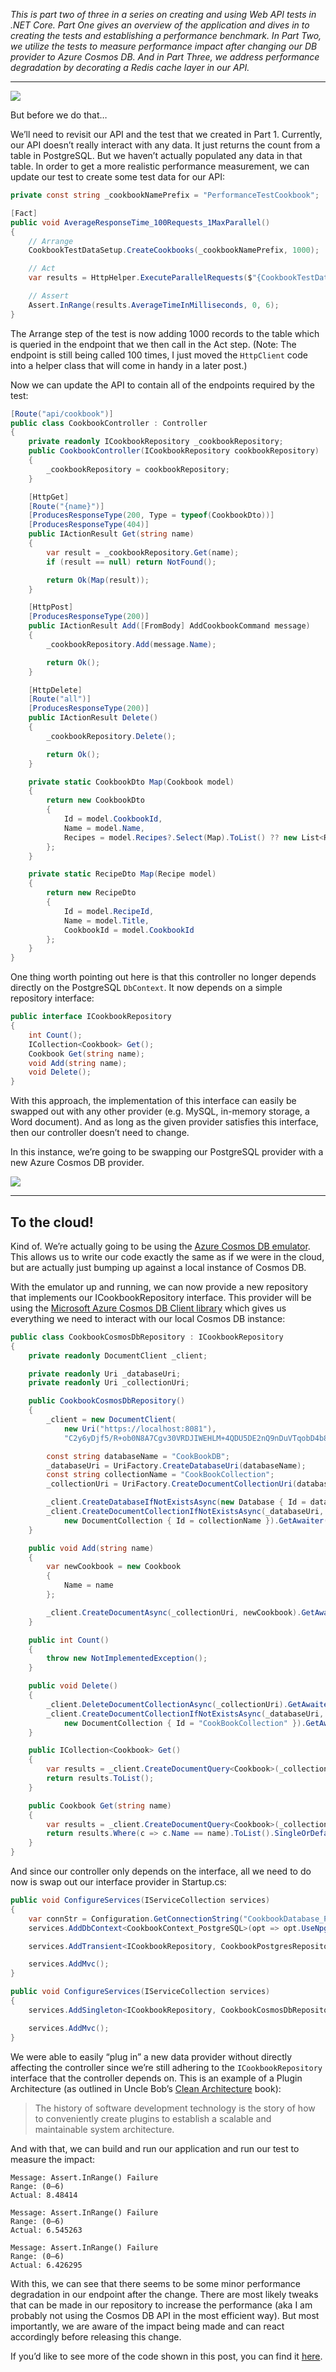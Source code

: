 *This is part two of three in a series on creating and using Web API tests in .NET Core. Part One gives an overview of the application and dives in to creating the tests and establishing a performance benchmark. In Part Two, we utilize the tests to measure performance impact after changing our DB provider to Azure Cosmos DB. And in Part Three, we address performance degradation by decorating a Redis cache layer in our API.*

---

![](https://cdn-images-1.medium.com/max/2160/1*0pcQu4kfwJJUDNQP1eVwIQ.jpeg)

But before we do that…

We’ll need to revisit our API and the test that we created in Part 1. Currently, our API doesn’t really interact with any data. It just returns the count from a table in PostgreSQL. But we haven’t actually populated any data in that table. In order to get a more realistic performance measurement, we can update our test to create some test data for our API:

```csharp
private const string _cookbookNamePrefix = "PerformanceTestCookbook";

[Fact]
public void AverageResponseTime_100Requests_1MaxParallel()
{
    // Arrange
    CookbookTestDataSetup.CreateCookbooks(_cookbookNamePrefix, 1000);

    // Act
    var results = HttpHelper.ExecuteParallelRequests($"{CookbookTestDataSetup.CookbookApiUrl}/{_cookbookNamePrefix}_1", 100, 1);

    // Assert
    Assert.InRange(results.AverageTimeInMilliseconds, 0, 6);
}
```

The Arrange step of the test is now adding 1000 records to the table which is queried in the endpoint that we then call in the Act step. (Note: The endpoint is still being called 100 times, I just moved the `HttpClient` code into a helper class that will come in handy in a later post.)

Now we can update the API to contain all of the endpoints required by the test:

```csharp
[Route("api/cookbook")]
public class CookbookController : Controller
{
    private readonly ICookbookRepository _cookbookRepository;
    public CookbookController(ICookbookRepository cookbookRepository)
    {
        _cookbookRepository = cookbookRepository;
    }

    [HttpGet]
    [Route("{name}")]
    [ProducesResponseType(200, Type = typeof(CookbookDto))]
    [ProducesResponseType(404)]
    public IActionResult Get(string name)
    {
        var result = _cookbookRepository.Get(name);
        if (result == null) return NotFound();

        return Ok(Map(result));
    }

    [HttpPost]
    [ProducesResponseType(200)]
    public IActionResult Add([FromBody] AddCookbookCommand message)
    {
        _cookbookRepository.Add(message.Name);

        return Ok();
    }

    [HttpDelete]
    [Route("all")]
    [ProducesResponseType(200)]
    public IActionResult Delete()
    {
        _cookbookRepository.Delete();

        return Ok();
    }

    private static CookbookDto Map(Cookbook model)
    {
        return new CookbookDto
        {
            Id = model.CookbookId,
            Name = model.Name,
            Recipes = model.Recipes?.Select(Map).ToList() ?? new List<RecipeDto>()
        };
    }

    private static RecipeDto Map(Recipe model)
    {
        return new RecipeDto
        {
            Id = model.RecipeId,
            Name = model.Title,
            CookbookId = model.CookbookId
        };
    }
}
```

One thing worth pointing out here is that this controller no longer depends directly on the PostgreSQL `DbContext`. It now depends on a simple repository interface:

```csharp
public interface ICookbookRepository
{
    int Count();
    ICollection<Cookbook> Get();
    Cookbook Get(string name);
    void Add(string name);
    void Delete();
}
```

With this approach, the implementation of this interface can easily be swapped out with any other provider (e.g. MySQL, in-memory storage, a Word document). And as long as the given provider satisfies this interface, then our controller doesn’t need to change.

In this instance, we’re going to be swapping our PostgreSQL provider with a new Azure Cosmos DB provider.

![](https://cdn-images-1.medium.com/max/9792/1*-W4_ED_6hxva6-cJSpMkXw.jpeg)

---

## To the cloud!

Kind of. We’re actually going to be using the [Azure Cosmos DB emulator](https://docs.microsoft.com/en-us/azure/cosmos-db/local-emulator#installation). This allows us to write our code exactly the same as if we were in the cloud, but are actually just bumping up against a local instance of Cosmos DB.

With the emulator up and running, we can now provide a new repository that implements our ICookbookRepository interface. This provider will be using the [Microsoft Azure Cosmos DB Client library](https://www.nuget.org/packages/Microsoft.Azure.DocumentDB/) which gives us everything we need to interact with our local Cosmos DB instance:

```csharp
public class CookbookCosmosDbRepository : ICookbookRepository
{
    private readonly DocumentClient _client;

    private readonly Uri _databaseUri;
    private readonly Uri _collectionUri;

    public CookbookCosmosDbRepository()
    {
        _client = new DocumentClient(
            new Uri("https://localhost:8081"), 
            "C2y6yDjf5/R+ob0N8A7Cgv30VRDJIWEHLM+4QDU5DE2nQ9nDuVTqobD4b8mGGyPMbIZnqyMsEcaGQy67XIw/Jw==");

        const string databaseName = "CookBookDB";
        _databaseUri = UriFactory.CreateDatabaseUri(databaseName);
        const string collectionName = "CookBookCollection";
        _collectionUri = UriFactory.CreateDocumentCollectionUri(databaseName, collectionName);

        _client.CreateDatabaseIfNotExistsAsync(new Database { Id = databaseName }).GetAwaiter().GetResult();
        _client.CreateDocumentCollectionIfNotExistsAsync(_databaseUri, 
            new DocumentCollection { Id = collectionName }).GetAwaiter().GetResult();
    }

    public void Add(string name)
    {
        var newCookbook = new Cookbook
        {
            Name = name
        };

        _client.CreateDocumentAsync(_collectionUri, newCookbook).GetAwaiter().GetResult();
    }

    public int Count()
    {
        throw new NotImplementedException();
    }

    public void Delete()
    {
        _client.DeleteDocumentCollectionAsync(_collectionUri).GetAwaiter().GetResult();
        _client.CreateDocumentCollectionIfNotExistsAsync(_databaseUri,
            new DocumentCollection { Id = "CookBookCollection" }).GetAwaiter().GetResult();
    }

    public ICollection<Cookbook> Get()
    {
        var results = _client.CreateDocumentQuery<Cookbook>(_collectionUri);
        return results.ToList();
    }

    public Cookbook Get(string name)
    {
        var results = _client.CreateDocumentQuery<Cookbook>(_collectionUri);
        return results.Where(c => c.Name == name).ToList().SingleOrDefault();
    }
}
```

And since our controller only depends on the interface, all we need to do now is swap out our interface provider in Startup.cs:

```csharp
public void ConfigureServices(IServiceCollection services)
{
    var connStr = Configuration.GetConnectionString("CookbookDatabase_PostgreSQL");
    services.AddDbContext<CookbookContext_PostgreSQL>(opt => opt.UseNpgsql(connStr));

    services.AddTransient<ICookbookRepository, CookbookPostgresRepository>();

    services.AddMvc();
}
```

```csharp
public void ConfigureServices(IServiceCollection services)
{
    services.AddSingleton<ICookbookRepository, CookbookCosmosDbRepository>();

    services.AddMvc();
}
```

We were able to easily “plug in” a new data provider without directly affecting the controller since we’re still adhering to the `ICookbookRepository` interface that the controller depends on. This is an example of a Plugin Architecture (as outlined in Uncle Bob’s [Clean Architecture](https://amzn.to/2EMcoPW) book):
> The history of software development technology is the story of how to conveniently create plugins to establish a scalable and maintainable system architecture.

And with that, we can build and run our application and run our test to measure the impact:

    Message: Assert.InRange() Failure
    Range: (0–6)
    Actual: 8.48414

    Message: Assert.InRange() Failure
    Range: (0–6)
    Actual: 6.545263

    Message: Assert.InRange() Failure
    Range: (0–6)
    Actual: 6.426295

With this, we can see that there seems to be some minor performance degradation in our endpoint after the change. There are most likely tweaks that can be made in our repository to increase the performance (aka I am probably not using the Cosmos DB API in the most efficient way). But most importantly, we are aware of the impact being made and can react accordingly before releasing this change.

If you’d like to see more of the code shown in this post, you can find it [here](https://github.com/t-j-c/cookbook-load-testing).
